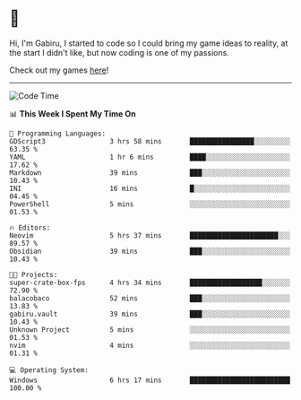# 🐀

Hi, I'm Gabiru, I started to code so I could bring my game ideas to reality, at the start I didn't like, but now coding is one of my passions.

Check out my games [here](https://gabiru.art/projetos/)!

---

<!--START_SECTION:waka-->
![Code Time](http://img.shields.io/badge/Code%20Time-416%20hrs%2058%20mins-blue)

📊 **This Week I Spent My Time On** 

```text
💬 Programming Languages: 
GDScript3                3 hrs 58 mins       ████████████████░░░░░░░░░   63.35 % 
YAML                     1 hr 6 mins         ████░░░░░░░░░░░░░░░░░░░░░   17.62 % 
Markdown                 39 mins             ███░░░░░░░░░░░░░░░░░░░░░░   10.43 % 
INI                      16 mins             █░░░░░░░░░░░░░░░░░░░░░░░░   04.45 % 
PowerShell               5 mins              ░░░░░░░░░░░░░░░░░░░░░░░░░   01.53 % 

🔥 Editors: 
Neovim                   5 hrs 37 mins       ██████████████████████░░░   89.57 % 
Obsidian                 39 mins             ███░░░░░░░░░░░░░░░░░░░░░░   10.43 % 

🐱‍💻 Projects: 
super-crate-box-fps      4 hrs 34 mins       ██████████████████░░░░░░░   72.90 % 
balacobaco               52 mins             ███░░░░░░░░░░░░░░░░░░░░░░   13.83 % 
gabiru.vault             39 mins             ███░░░░░░░░░░░░░░░░░░░░░░   10.43 % 
Unknown Project          5 mins              ░░░░░░░░░░░░░░░░░░░░░░░░░   01.53 % 
nvim                     4 mins              ░░░░░░░░░░░░░░░░░░░░░░░░░   01.31 % 

💻 Operating System: 
Windows                  6 hrs 17 mins       █████████████████████████   100.00 % 
```


<!--END_SECTION:waka-->
